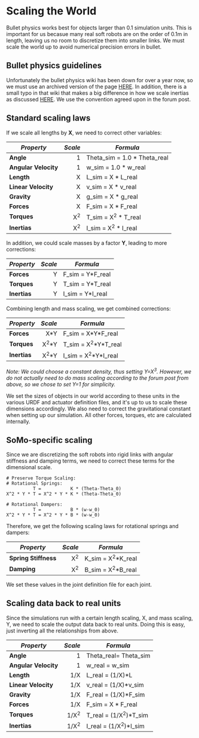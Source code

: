 # Scaling the World

Bullet physics works best for objects larger than 0.1 simulation units. This is important for us becasue many real soft robots are on the order of 0.1m in length, leaving us no room to discretize them into smaller links. We must scale the world up to avoid numerical precision errors in bullet.

## Bullet physics guidelines
Unfortunately the bullet physics wiki has been down for over a year now, so we must use an archived version of the page [HERE](https://web.archive.org/web/20170713085948/http://www.bulletphysics.org/mediawiki-1.5.8/index.php/Scaling_The_World). In addition, there is a small typo in that wiki that makes a big difference in how we scale inertias as discussed [HERE](https://pybullet.org/Bullet/phpBB3/viewtopic.php?f=9&t=4160&p=15526#p15516). We use the convention agreed upon in the forum post.

## Standard scaling laws
If we scale all lengths by **X**, we need to correct other variables:

| **_Property_**       |      **_Scale_** | **_Formula_**                   |
|----------------------|-----------------:|---------------------------------|
| **Angle**            |                1 | Theta_sim = 1.0 \* Theta_real   |
| **Angular Velocity** |                1 | w_sim = 1.0 \* w_real           |
| **Length**           |                X | L_sim = X \* L_real             |
| **Linear Velocity**  |                X | v_sim = X \* v_real             |
| **Gravity**          |                X | g_sim = X \* g_real             |
| **Forces**           |                X | F_sim = X \* F_real             |
| **Torques**          | X<sup>2</sup> | T_sim = X<sup>2</sup> \* T_real |
| **Inertias**         | X<sup>2</sup> | I_sim = X<sup>2</sup> \* I_real |

In addition, we could scale masses by a factor **Y**, leading to more corrections:

| **_Property_**       |      **_Scale_** | **_Formula_**                   |
|----------------------|-----------------:|---------------------------------|
| **Forces**           | Y | F_sim = Y\*F_real |
| **Torques**          | Y | T_sim = Y\*T_real |
| **Inertias**         | Y | I_sim = Y\*I_real |

Combining length and mass scaling, we get combined corrections:

| **_Property_**       |      **_Scale_** | **_Formula_**                   |
|----------------------|-----------------:|---------------------------------|
| **Forces**           | X\*Y | F_sim = X\*Y\*F_real |
| **Torques**          | X<sup>2</sup>\*Y | T_sim = X<sup>2</sup>\*Y\*T_real |
| **Inertias**         | X<sup>2</sup>\*Y | I_sim = X<sup>2</sup>\*Y\*I_real |

_Note: We could choose a constant density, thus setting Y=X<sup>3</sup>. However, we do not actually need to do mass scaling according to the forum post from above, so we chose to set Y=1 for simplicity._

We set the sizes of objects in our world according to these units in the various URDF and actuator definition files, and it's up to us to scale these dimensions accordingly. We also need to correct the gravitational constant when setting up our simulation. All other forces, torques, etc are calculated internally.

## SoMo-specific scaling
Since we are discretizing the soft robots into rigid links with angular stiffness and damping terms, we need to correct these terms for the dimensional scale.

```
# Preserve Torque Scaling:
# Rotational Springs:
          T =           K * (Theta-Theta_0)
X^2 * Y * T = X^2 * Y * K * (Theta-Theta_0)

# Rotational Dampers:
          T =           B * (w-w_0)
X^2 * Y * T = X^2 * Y * B * (w-w_0)

```

Therefore, we get the following scaling laws for rotational springs and dampers:

| **_Property_**       |      **_Scale_** | **_Formula_**                   |
|----------------------|-----------------:|---------------------------------|
| **Spring Stiffness**            |                X<sup>2</sup> | K_sim = X<sup>2</sup>\*K_real  |
| **Damping**            |                X<sup>2</sup> | B_sim = X<sup>2</sup>\*B_real  |


We set these values in the joint definition file for each joint.

## Scaling data back to real units
Since the simulations run with a certain length scaling, X, and mass scaling, Y, we need to scale the output data back to real units. Doing this is easy, just inverting all the relationships from above.

| **_Property_**       |      **_Scale_** | **_Formula_**                   |
|----------------------|-----------------:|---------------------------------|
| **Angle**            |                1 | Theta_real= Theta_sim  |
| **Angular Velocity** |                1 | w_real = w_sim          |
| **Length**           |                1/X | L_real = (1/X)\*L             |
| **Linear Velocity**  |                1/X | v_real = (1/X)\*v_sim            |
| **Gravity**          |                1/X | F_real = (1/X)\*F_sim            |
| **Forces**           |                1/X | F_sim = X \* F_real             |
| **Torques**          | 1/X<sup>2</sup> | T_real = (1/X<sup>2</sup>)\*T_sim |
| **Inertias**         | 1/X<sup>2</sup> | I_real = (1/X<sup>2</sup>)\*I_sim |

